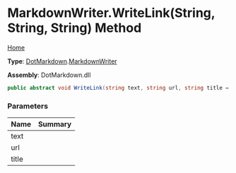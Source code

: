 # MarkdownWriter\.WriteLink\(String, String, String\) Method

[Home](../../../README.md)

**Type**: [DotMarkdown](../../README.md)\.[MarkdownWriter](../README.md)

**Assembly**: DotMarkdown\.dll

```csharp
public abstract void WriteLink(string text, string url, string title = null)
```

### Parameters

| Name | Summary |
| ---- | ------- |
| text | |
| url | |
| title | |

